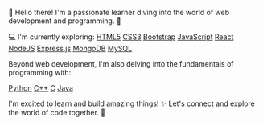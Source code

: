 👋 Hello there! I'm a passionate learner diving into the world of web development and programming. 🚀

💻 I'm currently exploring:
[HTML5](https://img.shields.io/badge/html5-%23E34F26.svg?style=for-the-badge&logo=html5&logoColor=white)
[CSS3](https://img.shields.io/badge/css3-%231572B6.svg?style=for-the-badge&logo=css3&logoColor=white)
[Bootstrap](https://img.shields.io/badge/bootstrap-%23563D7C.svg?style=for-the-badge&logo=bootstrap&logoColor=white) [JavaScript](https://img.shields.io/badge/javascript-%23323330.svg?style=for-the-badge&logo=javascript&logoColor=%23F7DF1E)
[React](https://img.shields.io/badge/react-%2320232a.svg?style=for-the-badge&logo=react&logoColor=%2361DAFB)
[NodeJS](https://img.shields.io/badge/node.js-%2343853D.svg?style=for-the-badge&logo=node.js&logoColor=white)
[Express.js](https://img.shields.io/badge/express.js-%23404d59.svg?style=for-the-badge&logo=express&logoColor=%2361DAFB)
[MongoDB](https://img.shields.io/badge/MongoDB-%234EA94B.svg?style=for-the-badge&logo=mongodb&logoColor=white)
[MySQL](https://img.shields.io/badge/mysql-%2300f.svg?style=for-the-badge&logo=mysql&logoColor=white)

Beyond web development, I'm also delving into the fundamentals of programming with:

[Python](https://img.shields.io/badge/python-3670A0?style=for-the-badge&logo=python&logoColor=ffdd54)
[C++](https://img.shields.io/badge/c++-%2300599C.svg?style=for-the-badge&logo=c%2B%2B&logoColor=white)
[C](https://img.shields.io/badge/c-%2300599C.svg?style=for-the-badge&logo=c&logoColor=white)
[Java](https://img.shields.io/badge/java-%23ED8B00.svg?style=for-the-badge&logo=java&logoColor=white)

I'm excited to learn and build amazing things! ✨ Let's connect and explore the world of code together. 🤝
